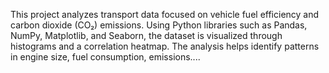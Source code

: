 This project analyzes transport data focused on vehicle fuel efficiency and carbon dioxide (CO₂) emissions. 
Using Python libraries such as Pandas, NumPy, Matplotlib, and Seaborn, the dataset is visualized through histograms and a correlation heatmap. 
The analysis helps identify patterns in engine size, fuel consumption, emissions....
